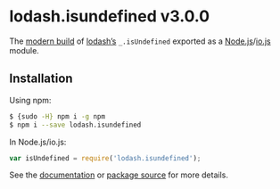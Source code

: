 # lodash.isundefined v3.0.0

The [modern build](https://github.com/lodash/lodash/wiki/Build-Differences) of [lodash’s](https://lodash.com/) `_.isUndefined` exported as a [Node.js](http://nodejs.org/)/[io.js](https://iojs.org/) module.

## Installation

Using npm:

```bash
$ {sudo -H} npm i -g npm
$ npm i --save lodash.isundefined
```

In Node.js/io.js:

```js
var isUndefined = require('lodash.isundefined');
```

See the [documentation](https://lodash.com/docs#isUndefined) or [package source](https://github.com/lodash/lodash/blob/3.0.0-npm-packages/lodash.isundefined) for more details.
